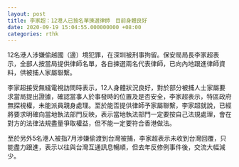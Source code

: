 ```yaml
---
layout: post
title: 李家超：12港人已按名單揀選律師　目前身體良好
date: 2020-09-19 15:04:55.000000000 +08:00
categories: rthk
---
```


12名港人涉嫌偷越國（邊）境犯罪，在深圳被刑事拘留。保安局局長李家超表示，全部人按當局提供律師名單，各自揀選兩名代表律師，已向內地跟進律師資料，供被捕人家屬聯繫。

李家超接受無綫電視訪問時表示，12人身體狀況良好，對於部分被捕人士家屬要求當局提出證據，確認當事人於事發時的位置及是否安全，李家超表示，特區政府無探視權，未能派員親身處理。至於能否提供律師予家屬聯繫，李家超就說，已經將要求明確向當地執法部門反映，表示當地執法部門一定要按自己法規處理，會在對方的法律法規盡量爭取權益，但不能一定要符合香港做法。

至於另外5名港人被指7月涉嫌偷渡到台灣被捕，李家超表示未收到台灣回覆，只能盡力跟進，表示以往與台灣互通訊息暢順，但去年反修例事件後，交流大幅減少。
